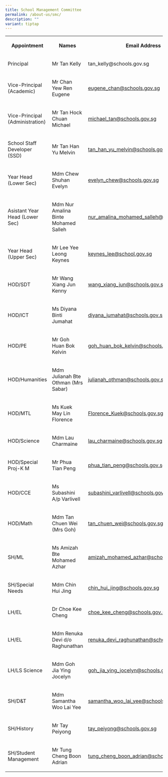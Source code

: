 ```yaml
---
title: School Management Committee
permalink: /about-us/smc/
description: ""
variant: tiptap
---
```

<table style="minWidth: 75px">
<colgroup>
<col>
<col>
<col>
</colgroup>
<tbody>
<tr>
<th rowspan="1" colspan="1">
<p>Appointment</p>
</th>
<th rowspan="1" colspan="1">
<p>Names</p>
</th>
<th rowspan="1" colspan="1">
<p>Email Address</p>
</th>
</tr>
<tr>
<td rowspan="1" colspan="1">
<p>Principal</p>
</td>
<td rowspan="1" colspan="1">
<p>Mr Tan Kelly</p>
</td>
<td rowspan="1" colspan="1">
<p>tan_kelly@schools.gov.sg</p>
</td>
</tr>
<tr>
<td rowspan="1" colspan="1">
<p>Vice-Principal (Academic)</p>
</td>
<td rowspan="1" colspan="1">
<p>Mr Chan Yew Ren Eugene</p>
</td>
<td rowspan="1" colspan="1">
<p><a href="mailto:Eugene_Chan@schools.gov.sg" rel="noopener noreferrer nofollow" target="_blank">eugene_chan@schools.gov.sg</a>
</p>
</td>
</tr>
<tr>
<td rowspan="1" colspan="1">
<p>Vice-Principal (Administration)</p>
</td>
<td rowspan="1" colspan="1">
<p>Mr Tan Hock Chuan Michael</p>
</td>
<td rowspan="1" colspan="1">
<p><a href="mailto:Michael_TAN@schools.gov.sg" rel="noopener noreferrer nofollow" target="_blank">michael_tan@schools.gov.sg</a>
</p>
</td>
</tr>
<tr>
<td rowspan="1" colspan="1">
<p>School Staff Developer (SSD)</p>
</td>
<td rowspan="1" colspan="1">
<p>Mr Tan Han Yu Melvin</p>
</td>
<td rowspan="1" colspan="1">
<p><a href="mailto:tan_han_yu_melvin@schools.gov.sg" rel="noopener noreferrer nofollow" target="_blank">tan_han_yu_melvin@schools.gov.sg</a>
</p>
</td>
</tr>
<tr>
<td rowspan="1" colspan="1">
<p>Year Head (Lower Sec)</p>
</td>
<td rowspan="1" colspan="1">
<p>Mdm Chew Shuhan Evelyn</p>
</td>
<td rowspan="1" colspan="1">
<p><a href="mailto:evelyn_chew@schools.gov.sg" rel="noopener noreferrer nofollow" target="_blank">evelyn_chew@schools.gov.sg</a>
</p>
</td>
</tr>
<tr>
<td rowspan="1" colspan="1">
<p>Asistant Year Head (Lower Sec)</p>
</td>
<td rowspan="1" colspan="1">
<p>Mdm Nur Amalina Binte Mohamed Salleh</p>
</td>
<td rowspan="1" colspan="1">
<p><a href="mailto:nur_amalina_mohamed_salleh@schools.gov.sg" rel="noopener noreferrer nofollow" target="_blank">nur_amalina_mohamed_salleh@schools.gov.sg</a>
</p>
</td>
</tr>
<tr>
<td rowspan="1" colspan="1">
<p>Year Head (Upper Sec)</p>
</td>
<td rowspan="1" colspan="1">
<p>Mr Lee Yee Leong Keynes</p>
</td>
<td rowspan="1" colspan="1">
<p><a href="mailto:Keynes_Lee@school.gov.sg" rel="noopener noreferrer nofollow" target="_blank">keynes_lee@school.gov.sg</a>
</p>
</td>
</tr>
<tr>
<td rowspan="1" colspan="1">
<p>HOD/SDT</p>
</td>
<td rowspan="1" colspan="1">
<p>Mr Wang Xiang Jun Kenny</p>
</td>
<td rowspan="1" colspan="1">
<p><a href="mailto:wang_xiang_jun@schools.gov.sg" rel="noopener noreferrer nofollow" target="_blank">wang_xiang_jun@schools.gov.sg</a>
</p>
</td>
</tr>
<tr>
<td rowspan="1" colspan="1">
<p>HOD/ICT</p>
</td>
<td rowspan="1" colspan="1">
<p>Ms Diyana Binti Jumahat</p>
</td>
<td rowspan="1" colspan="1">
<p><a href="mailto:diyana_jumahat@schools.gov.sg" rel="noopener noreferrer nofollow" target="_blank">diyana_jumahat@schools.gov.sg</a>
</p>
</td>
</tr>
<tr>
<td rowspan="1" colspan="1">
<p>HOD/PE</p>
</td>
<td rowspan="1" colspan="1">
<p>Mr Goh Huan Bok Kelvin</p>
</td>
<td rowspan="1" colspan="1">
<p><a href="mailto:goh_huan_bok_kelvin@schools.gov.sg" rel="noopener noreferrer nofollow" target="_blank">goh_huan_bok_kelvin@schools.gov.sg</a>
</p>
</td>
</tr>
<tr>
<td rowspan="1" colspan="1">
<p>HOD/Humanities</p>
</td>
<td rowspan="1" colspan="1">
<p>Mdm Julianah Bte Othman (Mrs Sabar)</p>
</td>
<td rowspan="1" colspan="1">
<p><a href="mailto:julianah_othman@schools.gov.sg" rel="noopener noreferrer nofollow" target="_blank">julianah_othman@schools.gov.sg</a>
</p>
</td>
</tr>
<tr>
<td rowspan="1" colspan="1">
<p>HOD/MTL</p>
</td>
<td rowspan="1" colspan="1">
<p>Ms Kuek May Lin Florence</p>
</td>
<td rowspan="1" colspan="1">
<p><a href="mailto:Florence_Kuek@schools.gov.sg" rel="noopener noreferrer nofollow" target="_blank">Florence_Kuek@schools.gov.sg</a>
</p>
</td>
</tr>
<tr>
<td rowspan="1" colspan="1">
<p>HOD/Science</p>
</td>
<td rowspan="1" colspan="1">
<p>Mdm Lau Charmaine</p>
</td>
<td rowspan="1" colspan="1">
<p><a href="mailto:lau_charmaine@schools.gov.sg" rel="noopener noreferrer nofollow" target="_blank">lau_charmaine@schools.gov.sg</a>
</p>
</td>
</tr>
<tr>
<td rowspan="1" colspan="1">
<p>HOD/Special Proj-K M</p>
</td>
<td rowspan="1" colspan="1">
<p>Mr Phua Tian Peng</p>
</td>
<td rowspan="1" colspan="1">
<p><a href="mailto:phua_tian_peng@schools.gov.sg" rel="noopener noreferrer nofollow" target="_blank">phua_tian_peng@schools.gov.sg</a>
</p>
</td>
</tr>
<tr>
<td rowspan="1" colspan="1">
<p>HOD/CCE</p>
</td>
<td rowspan="1" colspan="1">
<p>Ms Subashini A/p Varlivell</p>
</td>
<td rowspan="1" colspan="1">
<p><a href="mailto:subashini_varlivell@schools.gov.sg" rel="noopener noreferrer nofollow" target="_blank">subashini_varlivell@schools.gov.sg</a>
</p>
</td>
</tr>
<tr>
<td rowspan="1" colspan="1">
<p>HOD/Math</p>
</td>
<td rowspan="1" colspan="1">
<p>Mdm Tan Chuen Wei (Mrs Goh)</p>
</td>
<td rowspan="1" colspan="1">
<p><a href="mailto:tan_chuen_wei@schools.gov.sg" rel="noopener noreferrer nofollow" target="_blank">tan_chuen_wei@schools.gov.sg</a>
</p>
</td>
</tr>
<tr>
<td rowspan="1" colspan="1">
<p>SH/ML</p>
</td>
<td rowspan="1" colspan="1">
<p>Ms Amizah Bte Mohamed Azhar</p>
</td>
<td rowspan="1" colspan="1">
<p><a href="mailto:amizah_mohamed_azhar@schools.gov.sg" rel="noopener noreferrer nofollow" target="_blank">amizah_mohamed_azhar@schools.gov.sg</a>
</p>
</td>
</tr>
<tr>
<td rowspan="1" colspan="1">
<p>SH/Special Needs</p>
</td>
<td rowspan="1" colspan="1">
<p>Mdm Chin Hui Jing</p>
</td>
<td rowspan="1" colspan="1">
<p><a href="mailto:chin_hui_jing@schools.gov.sg" rel="noopener noreferrer nofollow" target="_blank">chin_hui_jing@schools.gov.sg</a>
</p>
</td>
</tr>
<tr>
<td rowspan="1" colspan="1">
<p>LH/EL</p>
</td>
<td rowspan="1" colspan="1">
<p>Dr Choe Kee Cheng</p>
</td>
<td rowspan="1" colspan="1">
<p><a href="mailto:choe_kee_cheng@schools.gov.sg" rel="noopener noreferrer nofollow" target="_blank">choe_kee_cheng@schools.gov.sg</a>
</p>
</td>
</tr>
<tr>
<td rowspan="1" colspan="1">
<p>LH/EL</p>
</td>
<td rowspan="1" colspan="1">
<p>Mdm Renuka Devi d/o Raghunathan</p>
</td>
<td rowspan="1" colspan="1">
<p><a href="mailto:renuka_devi_raghunathan@schools.gov.sg" rel="noopener noreferrer nofollow" target="_blank">renuka_devi_raghunathan@schools.gov.sg</a>
</p>
</td>
</tr>
<tr>
<td rowspan="1" colspan="1">
<p>LH/LS Science</p>
</td>
<td rowspan="1" colspan="1">
<p>Mdm Goh Jia Ying Jocelyn</p>
</td>
<td rowspan="1" colspan="1">
<p><a href="mailto:goh_jia_ying_jocelyn@schools.gov.sg" rel="noopener noreferrer nofollow" target="_blank">goh_jia_ying_jocelyn@schools.gov.sg</a>
</p>
</td>
</tr>
<tr>
<td rowspan="1" colspan="1">
<p>SH/D&amp;T</p>
</td>
<td rowspan="1" colspan="1">
<p>Mdm Samantha Woo Lai Yee</p>
</td>
<td rowspan="1" colspan="1">
<p><a href="mailto:samantha_woo_lai_yee@schools.gov.sg" rel="noopener noreferrer nofollow" target="_blank">samantha_woo_lai_yee@schools.gov.sg</a>
</p>
</td>
</tr>
<tr>
<td rowspan="1" colspan="1">
<p>SH/History</p>
</td>
<td rowspan="1" colspan="1">
<p>Mr Tay Peiyong</p>
</td>
<td rowspan="1" colspan="1">
<p><a href="mailto:tay_peiyong@schools.gov.sg" rel="noopener noreferrer nofollow" target="_blank">tay_peiyong@schools.gov.sg</a>
</p>
</td>
</tr>
<tr>
<td rowspan="1" colspan="1">
<p>SH/Student Management</p>
</td>
<td rowspan="1" colspan="1">
<p>Mr Tung Cheng Boon Adrian</p>
</td>
<td rowspan="1" colspan="1">
<p><a href="mailto:tung_cheng_boon_adrian@schools.gov.sg" rel="noopener noreferrer nofollow" target="_blank">tung_cheng_boon_adrian@schools.gov.sg</a>
</p>
</td>
</tr>
</tbody>
</table>
<p></p>